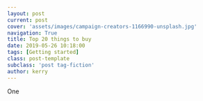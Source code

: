 ```yaml
---
layout: post
current: post
cover: 'assets/images/campaign-creators-1166990-unsplash.jpg'
navigation: True
title: Top 20 things to buy
date: 2019-05-26 10:18:00
tags: [Getting started]
class: post-template
subclass: 'post tag-fiction'
author: kerry
---
```


One
